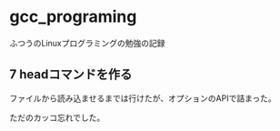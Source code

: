 # gcc_programing
ふつうのLinuxプログラミングの勉強の記録

## 7 headコマンドを作る

ファイルから読み込ませるまでは行けたが、オプションのAPIで詰まった。

ただのカッコ忘れでした。

